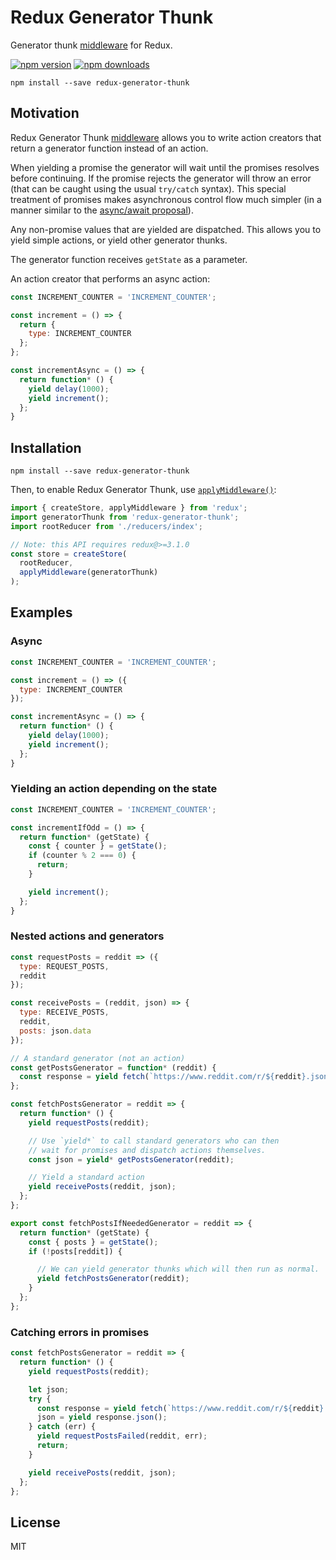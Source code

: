 # Redux Generator Thunk

Generator thunk [middleware](http://redux.js.org/docs/advanced/Middleware.html) for Redux.

<!-- [![build status](https://img.shields.io/travis/gaearon/redux-generator-thunk/master.svg?style=flat-square)](https://travis-ci.org/gaearon/redux-generator-thunk)  -->
[![npm version](https://img.shields.io/npm/v/redux-generator-thunk.svg?style=flat-square)](https://www.npmjs.com/package/redux-generator-thunk)
[![npm downloads](https://img.shields.io/npm/dm/redux-generator-thunk.svg?style=flat-square)](https://www.npmjs.com/package/redux-generator-thunk)

```
npm install --save redux-generator-thunk
```

## Motivation

Redux Generator Thunk [middleware](https://github.com/reactjs/redux/blob/master/docs/advanced/Middleware.md) allows you to write action creators that return a generator function instead of an action.

When yielding a promise the generator will wait until the promises resolves before continuing. If the promise rejects the generator will throw an error (that can be caught using the usual `try/catch` syntax). This special treatment of promises makes asynchronous control flow much simpler (in a manner similar to the [async/await proposal](https://tc39.github.io/ecmascript-asyncawait/)).

Any non-promise values that are yielded are dispatched. This allows you to yield simple actions, or yield other generator thunks.

The generator function receives `getState` as a parameter.

An action creator that performs an async action:

```js
const INCREMENT_COUNTER = 'INCREMENT_COUNTER';

const increment = () => {
  return {
    type: INCREMENT_COUNTER
  };
};

const incrementAsync = () => {
  return function* () {
    yield delay(1000);
    yield increment();
  };
}
```


## Installation

```
npm install --save redux-generator-thunk
```

Then, to enable Redux Generator Thunk, use [`applyMiddleware()`](http://redux.js.org/docs/api/applyMiddleware.html):

```js
import { createStore, applyMiddleware } from 'redux';
import generatorThunk from 'redux-generator-thunk';
import rootReducer from './reducers/index';

// Note: this API requires redux@>=3.1.0
const store = createStore(
  rootReducer,
  applyMiddleware(generatorThunk)
);
```

## Examples

### Async

```js
const INCREMENT_COUNTER = 'INCREMENT_COUNTER';

const increment = () => ({
  type: INCREMENT_COUNTER
});

const incrementAsync = () => {
  return function* () {
    yield delay(1000);
    yield increment();
  };
}
```

### Yielding an action depending on the state

```js
const INCREMENT_COUNTER = 'INCREMENT_COUNTER';

const incrementIfOdd = () => {
  return function* (getState) {
    const { counter } = getState();
    if (counter % 2 === 0) {
      return;
    }

    yield increment();
  };
}
```

### Nested actions and generators

```js
const requestPosts = reddit => ({
  type: REQUEST_POSTS,
  reddit
});

const receivePosts = (reddit, json) => {
  type: RECEIVE_POSTS,
  reddit,
  posts: json.data
});

// A standard generator (not an action)
const getPostsGenerator = function* (reddit) {
  const response = yield fetch(`https://www.reddit.com/r/${reddit}.json`);
};

const fetchPostsGenerator = reddit => {
  return function* () {
    yield requestPosts(reddit);

    // Use `yield*` to call standard generators who can then
    // wait for promises and dispatch actions themselves.
    const json = yield* getPostsGenerator(reddit);

    // Yield a standard action
    yield receivePosts(reddit, json);
  };
};

export const fetchPostsIfNeededGenerator = reddit => {
  return function* (getState) {
    const { posts } = getState();
    if (!posts[reddit]) {

      // We can yield generator thunks which will then run as normal.
      yield fetchPostsGenerator(reddit);
    }
  };
};
```

### Catching errors in promises

```js
const fetchPostsGenerator = reddit => {
  return function* () {
    yield requestPosts(reddit);

    let json;
    try {
      const response = yield fetch(`https://www.reddit.com/r/${reddit}.json`);
      json = yield response.json();
    } catch (err) {
      yield requestPostsFailed(reddit, err);
      return;
    }

    yield receivePosts(reddit, json);
  };
};
```




## License

MIT
